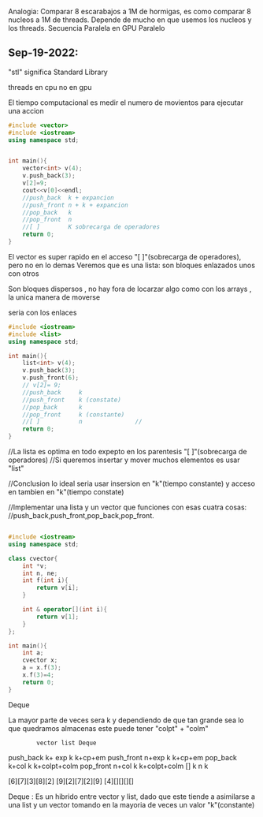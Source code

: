 Analogia:
Comparar 8 escarabajos a 1M de hormigas, es como comparar 8 nucleos a 1M de threads.
Depende de mucho en que usemos los nucleos y los threads.
Secuencia
Paralela en GPU
Paralelo


## Sep-19-2022:
"stl" significa Standard Library

threads en cpu no en gpu

El tiempo computacional es medir el numero de movientos para ejecutar una accion

```cpp
#include <vector>
#include <iostream>
using namespace std;


int main(){
    vector<int> v(4);
    v.push_back(3);
    v[2]=9;
    cout<<v[0]<<endl;
    //push_back  k + expancion
    //push_front n + k + expancion
    //pop_back   k
    //pop_front  n
    //[ ]        K sobrecarga de operadores
    return 0;
}
```
El vector es super rapido en el acceso "[ ]"(sobrecarga de operadores), pero no en lo demas
Veremos  que es una lista:
son bloques enlazados unos con otros

Son bloques dispersos , no hay fora de locarzar algo como con los arrays , la unica manera de moverse

seria con los enlaces


```cpp
#include <iostream>
#include <list>
using namespace std;

int main(){
    list<int> v(4);
    v.push_back(3);
    v.push_front(6);
    // v[2]= 9;
    //push_back     k
    //push_front    k (constate) 
    //pop_back      k
    //pop_front     k (constante)
    //[ ]           n               //
    return 0;
}

```
//La lista es optima en todo expepto en los parentesis "[ ]"(sobrecarga de operadores)
//Si queremos insertar y mover muchos elementos es usar "list"

//Conclusion lo ideal seria usar insersion en "k"(tiempo constante) y acceso en tambien en "k"(tiempo constate)

//Implementar una lista y un vector que funciones con esas cuatra cosas:
//push_back,push_front,pop_back,pop_front.

```cpp

#include <iostream>
using namespace std;

class cvector{
    int *v;
    int n, ne;
    int f(int i){
        return v[i];
    }

    int & operator[](int i){
        return v[1];
    }
};

int main(){
    int a;
    cvector x;
    a = x.f(3);
    x.f(3)=4;
    return 0;
}
```

Deque

La mayor parte de veces sera k y dependiendo de que tan grande sea lo que quedramos almacenas este puede
tener "colpt" + "colm"

            vector list Deque
push_back   k+ exp  k   k+cp+em
push_front  n+exp   k   k+cp+em
pop_back    k+col   k   k+colpt+colm
pop_front   n+col   k   k+colpt+colm
[]          k       n   k

[6][7][3][8][2]     [9][2][7][2][9]     [4][][][][]


Deque : Es un hibrido entre vector y list, dado que este tiende a asimilarse a una list y un vector
tomando en la mayoria de veces un valor "k"(constante)
